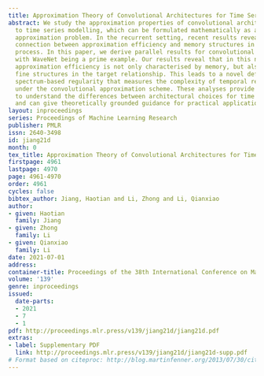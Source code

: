 ```yaml
---
title: Approximation Theory of Convolutional Architectures for Time Series Modelling
abstract: We study the approximation properties of convolutional architectures applied
  to time series modelling, which can be formulated mathematically as a functional
  approximation problem. In the recurrent setting, recent results reveal an intricate
  connection between approximation efficiency and memory structures in the data generation
  process. In this paper, we derive parallel results for convolutional architectures,
  with WaveNet being a prime example. Our results reveal that in this new setting,
  approximation efficiency is not only characterised by memory, but also additional
  fine structures in the target relationship. This leads to a novel definition of
  spectrum-based regularity that measures the complexity of temporal relationships
  under the convolutional approximation scheme. These analyses provide a foundation
  to understand the differences between architectural choices for time series modelling
  and can give theoretically grounded guidance for practical applications.
layout: inproceedings
series: Proceedings of Machine Learning Research
publisher: PMLR
issn: 2640-3498
id: jiang21d
month: 0
tex_title: Approximation Theory of Convolutional Architectures for Time Series Modelling
firstpage: 4961
lastpage: 4970
page: 4961-4970
order: 4961
cycles: false
bibtex_author: Jiang, Haotian and Li, Zhong and Li, Qianxiao
author:
- given: Haotian
  family: Jiang
- given: Zhong
  family: Li
- given: Qianxiao
  family: Li
date: 2021-07-01
address:
container-title: Proceedings of the 38th International Conference on Machine Learning
volume: '139'
genre: inproceedings
issued:
  date-parts:
  - 2021
  - 7
  - 1
pdf: http://proceedings.mlr.press/v139/jiang21d/jiang21d.pdf
extras:
- label: Supplementary PDF
  link: http://proceedings.mlr.press/v139/jiang21d/jiang21d-supp.pdf
# Format based on citeproc: http://blog.martinfenner.org/2013/07/30/citeproc-yaml-for-bibliographies/
---
```

